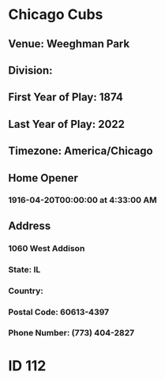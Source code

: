 # Chicago Cubs
## Venue: Weeghman Park
## Division: 
## First Year of Play: 1874
## Last Year of Play: 2022
## Timezone: America/Chicago
## Home Opener
### 1916-04-20T00:00:00 at 4:33:00 AM
## Address
### 1060 West Addison
### State: IL
### Country: 
### Postal Code: 60613-4397
### Phone Number: (773) 404-2827
# ID 112